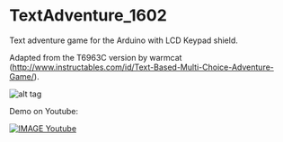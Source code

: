 # TextAdventure_1602
Text adventure game for the Arduino with LCD Keypad shield.

Adapted from the T6963C version by warmcat (http://www.instructables.com/id/Text-Based-Multi-Choice-Adventure-Game/).

![alt tag](https://dl.dropboxusercontent.com/s/hu8k4zb0bfld18p/TextAdventure_1602.jpg)


Demo on Youtube:

[![IMAGE Youtube](https://img.youtube.com/vi/4AB9z7Vc-Ic/0.jpg)](https://www.youtube.com/watch?v=4AB9z7Vc-Ic)

